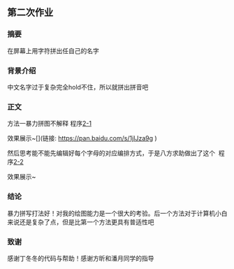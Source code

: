 ## 第二次作业

### 摘要
在屏幕上用字符拼出任自己的名字

### 背景介绍
中文名字过于复杂完全hold不住，所以就拼出拼音吧

### 正文
方法一暴力拼图不解释  程序[2-1](https://github.com/zhaozhanyi0804/computationalphysics_N2015301020052/blob/master/Word2-1.py)

效果展示~[](链接: https://pan.baidu.com/s/1jIJza9g )

然后思考能不能先编辑好每个字母的对应编排方式，于是八方求助做出了这个  程序[2-2](https://github.com/zhaozhanyi0804/computationalphysics_N2015301020052/blob/master/Word2-2.py)

效果展示~[](https://pan.baidu.com/disk/timeline)[](http://i.imgur.com/P6QMx6h.jpg)
      
### 结论
暴力拼写打法好！对我的绘图能力是一个很大的考验。后一个方法对于计算机小白来说还是复杂了点，但是比第一个方法更具有普适性吧

### 致谢
感谢丁冬冬的代码与帮助！感谢方昕和潘月同学的指导

